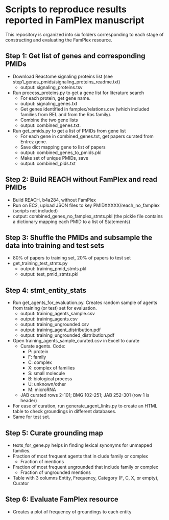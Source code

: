 Scripts to reproduce results reported in FamPlex manuscript
===========================================================

This repository is organized into six folders corresponding to each stage of
constructing and evaluating the FamPlex resource.


Step 1: Get list of genes and corresponding PMIDs
-------------------------------------------------

- Download Reactome signaling proteins list
  (see step1_genes_pmids/signaling_proteins_readme.txt)
  - output: signaling_proteins.tsv
- Run process_proteins.py to get a gene list for literature search
  - For each protein, get gene name.
  - output: signaling_genes.txt
  - Get genes identified in famplex/relations.csv (which included
    families from BEL and from the Ras family).
  - Combine the two gene lists
  - output: combined_genes.txt.
- Run get_pmids.py to get a list of PMIDs from gene list
  - For each gene in combined_genes.txt, get papers curated from Entrez gene.
  - Save dict mapping gene to list of papers
  - output: combined_genes_to_pmids.pkl
  - Make set of unique PMIDs, save
  - output: combined_pids.txt

Step 2: Build REACH without FamPlex and read PMIDs
--------------------------------------------------

- Build REACH, b4a284, without FamPlex
- Run on EC2, upload JSON files to key PMIDXXXXX/reach_no_famplex
(scripts not included)
- output: combined_genes_no_famplex_stmts.pkl (the pickle file contains a dictionary
  mapping each PMID to a list of Statements)


Step 3: Shuffle the PMIDs and subsample the data into training and test sets
----------------------------------------------------------------------------
- 80% of papers to training set, 20% of papers to test set
- get_training_test_stmts.py
  - output: training_pmid_stmts.pkl
  - output: test_pmid_stmts.pkl

Step 4: stmt_entity_stats
-------------------------
- Run get_agents_for_evaluation.py. Creates random sample of agents from
  training (or test) set for evaluation.
  - output: training_agents_sample.csv
  - output: training_agents.csv
  - output: training_ungrounded.csv
  - output: training_agent_distribution.pdf
  - output: training_ungrounded_distribution.pdf
- Open training_agents_sample_curated.csv in Excel to curate
  - Curate agents. Code:
    - P: protein
    - F: family
    - C: complex
    - X: complex of families
    - S: small molecule
    - B: biological process
    - U: unknown/other
    - M: microRNA
  - JAB curated rows 2-101; BMG 102-251; JAB 252-301 (row 1 is header)
- For ease of curation, run generate_agent_links.py to create an HTML table
  to check groundings in different databases.
- Same for test set.

Step 5: Curate grounding map
----------------------------
  - texts_for_gene.py helps in finding lexical synonyms for unmapped families.
  - Fraction of most frequent agents that in
clude family or complex
    - Fraction of mentions
  - Fraction of most frequent ungrounded that include family or complex
    - Fraction of ungrounded mentions
  - Table with 3 columns Entity, Frequency, Category (F, C, X, or empty),
    Curator

Step 6: Evaluate FamPlex resource
---------------------------------
- Creates a plot of frequency of groundings to each entity
 
